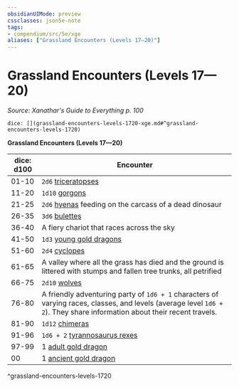 ```yaml
---
obsidianUIMode: preview
cssclasses: json5e-note
tags:
- compendium/src/5e/xge
aliases: ["Grassland Encounters (Levels 17—20)"]
---
```

# Grassland Encounters (Levels 17—20)
*Source: Xanathar's Guide to Everything p. 100* 

`dice: [](grassland-encounters-levels-1720-xge.md#^grassland-encounters-levels-1720)`

**Grassland Encounters (Levels 17—20)**

| dice: d100 | Encounter |
|------------|-----------|
| 01-10 | `2d6` [triceratopses](/3-Mechanics/CLI/bestiary/beast/triceratops.md) |
| 11-20 | `1d10` [gorgons](/3-Mechanics/CLI/bestiary/monstrosity/gorgon.md) |
| 21-25 | `2d6` [hyenas](/3-Mechanics/CLI/bestiary/beast/hyena.md) feeding on the carcass of a dead dinosaur |
| 26-35 | `3d6` [bulettes](/3-Mechanics/CLI/bestiary/monstrosity/bulette.md) |
| 36-40 | A fiery chariot that races across the sky |
| 41-50 | `1d3` [young gold dragons](/3-Mechanics/CLI/bestiary/dragon/young-gold-dragon.md) |
| 51-60 | `2d4` [cyclopes](/3-Mechanics/CLI/bestiary/giant/cyclops.md) |
| 61-65 | A valley where all the grass has died and the ground is littered with stumps and fallen tree trunks, all petrified |
| 66-75 | `2d10` [wolves](/3-Mechanics/CLI/bestiary/beast/wolf.md) |
| 76-80 | A friendly adventuring party of `1d6 + 1` characters of varying races, classes, and levels (average level `1d6 + 2`). They share information about their recent travels. |
| 81-90 | `1d12` [chimeras](/3-Mechanics/CLI/bestiary/monstrosity/chimera.md) |
| 91-96 | `1d6 + 2` [tyrannosaurus rexes](/3-Mechanics/CLI/bestiary/beast/tyrannosaurus-rex.md) |
| 97-99 | 1 [adult gold dragon](/3-Mechanics/CLI/bestiary/dragon/adult-gold-dragon.md) |
| 00 | 1 [ancient gold dragon](/3-Mechanics/CLI/bestiary/dragon/ancient-gold-dragon.md) |
^grassland-encounters-levels-1720
